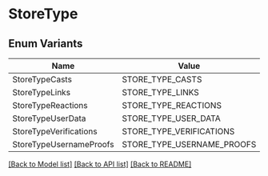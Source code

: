 # StoreType

## Enum Variants

| Name | Value |
|---- | -----|
| StoreTypeCasts | STORE_TYPE_CASTS |
| StoreTypeLinks | STORE_TYPE_LINKS |
| StoreTypeReactions | STORE_TYPE_REACTIONS |
| StoreTypeUserData | STORE_TYPE_USER_DATA |
| StoreTypeVerifications | STORE_TYPE_VERIFICATIONS |
| StoreTypeUsernameProofs | STORE_TYPE_USERNAME_PROOFS |


[[Back to Model list]](../README.md#documentation-for-models) [[Back to API list]](../README.md#documentation-for-api-endpoints) [[Back to README]](../README.md)


